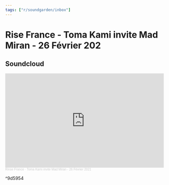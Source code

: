 ```yaml
---
tags: ["r/soundgarden/inbox"]
---
```


# Rise France - Toma Kami invite Mad Miran - 26 Février 202

## Soundcloud
<iframe width="100%" height="300" scrolling="no" frameborder="no" allow="autoplay" src="https://w.soundcloud.com/player/?url=https%3A//api.soundcloud.com/tracks/993586948&color=%23ff5500&auto_play=false&hide_related=false&show_comments=true&show_user=true&show_reposts=false&show_teaser=true&visual=true"></iframe><div style="font-size: 10px; color: #cccccc;line-break: anywhere;word-break: normal;overflow: hidden;white-space: nowrap;text-overflow: ellipsis; font-family: Interstate,Lucida Grande,Lucida Sans Unicode,Lucida Sans,Garuda,Verdana,Tahoma,sans-serif;font-weight: 100;"><a href="https://soundcloud.com/rinse_france" title="Rinse France" target="_blank" style="color: #cccccc; text-decoration: none;">Rinse France</a> · <a href="https://soundcloud.com/rinse_france/toma-kami-invite-mad-miran-26-fevrier-2021" title="Toma Kami invite Mad Miran - 26 Février 2021" target="_blank" style="color: #cccccc; text-decoration: none;">Toma Kami invite Mad Miran - 26 Février 2021</a></div>

^9d5954
